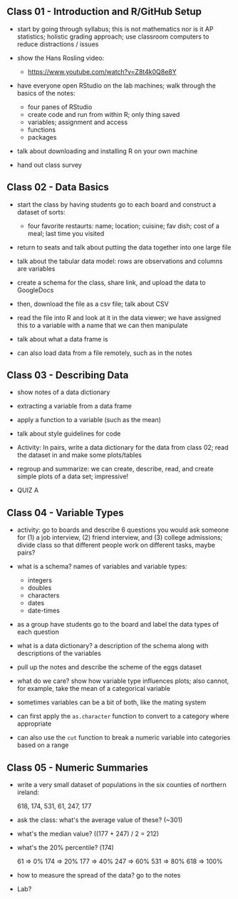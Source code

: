 ## Class 01 - Introduction and R/GitHub Setup

- start by going through syllabus; this is not
mathematics nor is it AP statistics; holistic
grading approach; use classroom computers to
reduce distractions / issues
- show the Hans Rosling video:

   - https://www.youtube.com/watch?v=Z8t4k0Q8e8Y

- have everyone open RStudio on the lab machines;
walk through the basics of the notes:

  - four panes of RStudio
  - create code and run from within R; only thing saved
  - variables; assignment and access
  - functions
  - packages

- talk about downloading and installing R on
your own machine
- hand out class survey

## Class 02 - Data Basics

- start the class by having students go to each board
and construct a dataset of sorts:

  - four favorite restaurts: name; location; cuisine;
    fav dish; cost of a meal; last time you visited

- return to seats and talk about putting the data
together into one large file
- talk about the tabular data model: rows are observations
and columns are variables
- create a schema for the class, share link, and upload the
data to GoogleDocs
- then, download the file as a csv file; talk about CSV
- read the file into R and look at it in the data viewer;
we have assigned this to a variable with a name that we can
then manipulate
- talk about what a data frame is
- can also load data from a file remotely, such as in the
notes

## Class 03 - Describing Data

- show notes of a data dictionary
- extracting a variable from a data frame
- apply a function to a variable (such as the mean)
- talk about style guidelines for code
- Activity: In pairs, write a data dictionary for the data
from class 02; read the dataset in and make some plots/tables
- regroup and summarize: we can create, describe, read, and
create simple plots of a data set; impressive!

- QUIZ A

## Class 04 - Variable Types

- activity: go to boards and describe 6 questions you
would ask someone for (1) a job interview, (2) friend
interview, and (3) college admissions; divide class
so that different people work on different tasks, maybe
pairs?
- what is a schema? names of variables and variable
types:
  - integers
  - doubles
  - characters
  - dates
  - date-times
- as a group have students go to the board and label the
data types of each question
- what is a data dictionary? a description of the schema
along with descriptions of the variables

- pull up the notes and describe the scheme of the eggs
dataset
- what do we care? show how variable type influences plots;
also cannot, for example, take the mean of a categorical variable
- sometimes variables can be a bit of both, like the mating
system
- can first apply the `as.character` function to convert to a
category where appropriate
- can also use the `cut` function to break a numeric variable
into categories based on a range

## Class 05 - Numeric Summaries

- write a very small dataset of populations in the six counties
of northern ireland:

  618, 174, 531, 61, 247, 177

- ask the class: what's the average value of these? (~301)
- what's the median value? ((177 + 247) / 2 = 212)
- what's the 20% percentile? (174)

  61  => 0%
  174 => 20%
  177 => 40%
  247 => 60%
  531 => 80%
  618 => 100%

- how to measure the spread of the data? go to the notes
- Lab?

